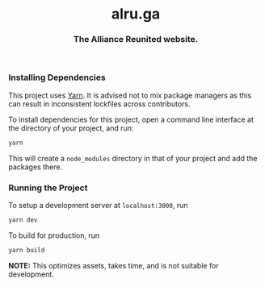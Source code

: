 <h1 align="center">alru.ga</h1>
<h3 align="center">The Alliance Reunited website.</h3>
<br />

### Installing Dependencies
This project uses [Yarn](https://yarnpkg.com). It is advised not to mix package managers as this can result in inconsistent lockfiles across contributors.

To install dependencies for this project, open a command line interface at the directory of your project, and run:
```sh
yarn
```

This will create a `node_modules` directory in that of your project and add the packages there.

### Running the Project
To setup a development server at `localhost:3000`, run
```sh
yarn dev
```

To build for production, run
```sh
yarn build
```

**NOTE:** This optimizes assets, takes time, and is not suitable for development.
